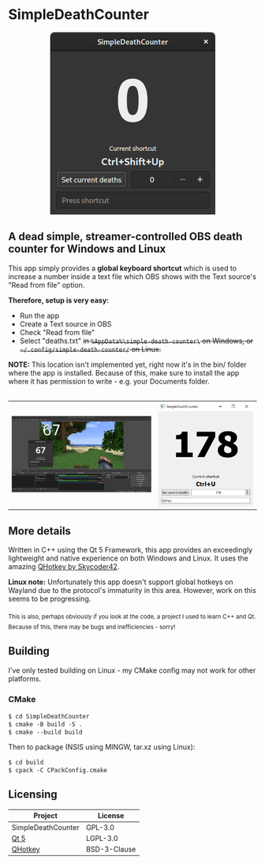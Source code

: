 # SimpleDeathCounter

<p align="center">
  <img src="/img/linux-showcase.png" alt="Linux Showcase">
</p>

## A dead simple, streamer-controlled OBS death counter for Windows and Linux

This app simply provides a **global keyboard shortcut** which is used to increase a number inside a text file which OBS shows with the Text source's "Read from file" option.

**Therefore, setup is very easy:** 
- Run the app
- Create a Text source in OBS
- Check "Read from file"
- Select "deaths.txt" ~~in `%AppData%\simple-death-counter\` on Windows, or `~/.config/simple-death-counter/` on Linux.~~

**NOTE:** This location isn't implemented yet, right now it's in the bin/ folder where the app is installed. Because of this, make sure to install the app where it has permission to write - e.g. your Documents folder.<br/><br/>

<table>
  <tr>
    <td>
      <img src="/img/obs-showcase.png" alt="OBS Showcase">
    </td>
    <td>
      <img src="/img/windows-showcase.png" alt="Windows Showcase" width="700px">
    </td>
  </tr>
</table>

## More details
Written in C++ using the Qt 5 Framework, this app provides an exceedingly lightweight and native experience on both Windows and Linux. It uses the amazing [QHotkey by Skycoder42](https://github.com/Skycoder42/QHotkey).

**Linux note:** Unfortunately this app doesn't support global hotkeys on Wayland due to the protocol's immaturity in this area. However, work on this seems to be progressing.

<sub>This is also, perhaps obviously if you look at the code, a project I used to learn C++ and Qt. Because of this, there may be bugs and inefficiencies - sorry!</sub>

## Building
I've only tested building on Linux - my CMake config may not work for other platforms.
### CMake
```
$ cd SimpleDeathCounter
$ cmake -B build -S .
$ cmake --build build
```
Then to package (NSIS using MINGW, tar.xz using Linux):
```
$ cd build
$ cpack -C CPackConfig.cmake
```

## Licensing
Project|License
-------|--------
SimpleDeathCounter|GPL-3.0
[Qt 5](https://doc.qt.io/qt-5/)|LGPL-3.0
[QHotkey](https://github.com/Skycoder42/QHotkey)|BSD-3-Clause
